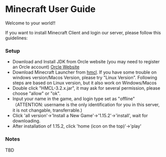 # Minecraft User Guide

Welcome to your world!!

If you want to install Minecraft Client and login our server, please follow this guidelines:

### Setup
* Download and Install JDK from Orcle website (you may need to register an Orcle account) [Orcle Website](https://www.oracle.com/java/technologies/javase-jdk14-downloads.html)
* Download Minecraft Launcher from [hmcl](https://hmcl.huangyuhui.net/download). If you have some trouble on windows version/Macos Version, please try "Linux Version". Following steps are based on Linux version, but it also work on Windows/Macos
* Double click "HMCL-3.2.x.jar", it may ask for several permission, please choose "allow" or "ok".
* Input your name in the game, and login type set as "offline" （ATTENTION: username is the only identification for you in this server, it is not changable, transferrable.)
* Click 'all version'->'Install a New Game'->'1.15.2'->'install', wait for downloading.
* After installation of 1.15.2, click 'home (icon on the top)'->'play'


### Notes
TBD